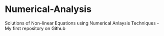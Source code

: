 # Numerical-Analysis
Solutions of Non-linear Equations using Numerical Anlaysis Techniques - My first repository on Github 
